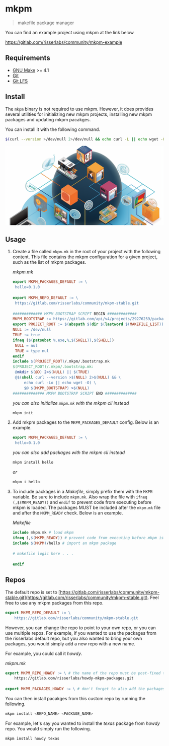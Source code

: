 # mkpm

> makefile package manager

You can find an example project using mkpm at the link below

https://gitlab.com/risserlabs/community/mkpm-example

## Requirements

- [GNU Make](https://www.gnu.org/software/make) >= 4.1
- [Git](https://git-scm.com)
- [Git LFS](https://git-lfs.com)

## Install

The `mkpm` binary is not required to use mkpm. However, it does provides several utilities for
initializing new mkpm projects, installing new mkpm packages and updating mkpm pacakges.

You can install it with the following command.

```sh
$(curl --version >/dev/null 2>/dev/null && echo curl -L || echo wget -O-) https://gitlab.com/api/v4/projects/33018371/packages/generic/mkpm/1.0.0/install.sh 2>/dev/null | sh
```

![](assets/mkpm.png)

## Usage

1. Create a file called `mkpm.mk` in the root of your project
   with the following content. This file contains the mkpm
   configuration for a given project, such as the list of
   mkpm packages.

   _mkpm.mk_

   ```makefile
   export MKPM_PACKAGES_DEFAULT := \
   	hello=0.1.0

   export MKPM_REPO_DEFAULT := \
   	https://gitlab.com/risserlabs/community/mkpm-stable.git

   ############# MKPM BOOTSTRAP SCRIPT BEGIN #############
   MKPM_BOOTSTRAP := https://gitlab.com/api/v4/projects/29276259/packages/generic/mkpm/0.3.0/bootstrap.mk
   export PROJECT_ROOT := $(abspath $(dir $(lastword $(MAKEFILE_LIST))))
   NULL := /dev/null
   TRUE := true
   ifneq ($(patsubst %.exe,%,$(SHELL)),$(SHELL))
   	NULL = nul
   	TRUE = type nul
   endif
   include $(PROJECT_ROOT)/.mkpm/.bootstrap.mk
   $(PROJECT_ROOT)/.mkpm/.bootstrap.mk:
   	@mkdir $(@D) 2>$(NULL) || $(TRUE)
   	@$(shell curl --version >$(NULL) 2>$(NULL) && \
   		echo curl -Lo || echo wget -O) \
   		$@ $(MKPM_BOOTSTRAP) >$(NULL)
   ############## MKPM BOOTSTRAP SCRIPT END ##############
   ```

   _you can also initialize `mkpm.mk` with the mkpm cli instead_

   ```sh
   mkpm init
   ```

2. Add mkpm packages to the `MKPM_PACKAGES_DEFAULT` config. Below is an example.

   ```makefile
   export MKPM_PACKAGES_DEFAULT := \
   	hello=0.1.0
   ```

   _you can also add packages with the mkpm cli instead_

   ```sh
   mkpm install hello
   ```

   _or_

   ```sh
   mkpm i hello
   ```

3. To include packages in a _Makefile_, simply prefix them with the `MKPM`
   variable. Be sure to include `mkpm.mk`. Also wrap the file with `ifneq (,$(MKPM_READY))`
   and `endif` to prevent code from executing before mkpm is loaded. The packages MUST be included
   after the `mkpm.mk` file and after the `MKPM_READY` check. Below is an example.

   _Makefile_

   ```makefile
   include mkpm.mk # load mkpm
   ifneq (,$(MKPM_READY)) # prevent code from executing before mkpm is ready
   include $(MKPM)/hello # import an mkpm package

   # makefile logic here . . .

   endif
   ```

## Repos

The default repo is set to [https://gitlab.com/risserlabs/community/mkpm-stable.git](https://gitlab.com/risserlabs/community/mkpm-stable.git). Feel free to use any mkpm packages from this repo.

```makefile
export MKPM_REPO_DEFAULT := \
	https://gitlab.com/risserlabs/community/mkpm-stable.git
```

However, you can change the repo to point to your own repo, or you can use multiple repos.
For example, if you wanted to use the packages from the risserlabs default repo, but you
also wanted to bring your own packages, you would simply add a new repo with a new name.

For example, you could call it _howdy_.

_mkpm.mk_

```makefile
export MKPM_REPO_HOWDY := \ # the name of the repo must be post-fixed to the end in all caps
	https://gitlab.com/risserlabs/howdy-mkpm-packages.git

export MKPM_PACKAGES_HOWDY := \ # don't forget to also add the packages variable
```

You can then install pacakges from this custom repo by running the following.

```sh
mkpm install <REPO_NAME> <PACKAGE_NAME>
```

For example, let's say you wanted to install the _texas_ package from _howdy_ repo. You would
simply run the following.

```sh
mkpm install howdy texas
```
